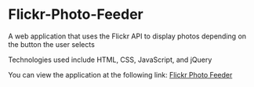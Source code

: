 # Flickr-Photo-Feeder
<p>A web application that uses the Flickr API to display photos depending on the button the user selects</p>
<p>Technologies used include HTML, CSS, JavaScript, and jQuery</p>


<p>
  You can view the application at the following link: 
  <a href="https://kdrosado.github.io/Flickr-Photo-Feeder/">Flickr Photo Feeder</a>
</p>
